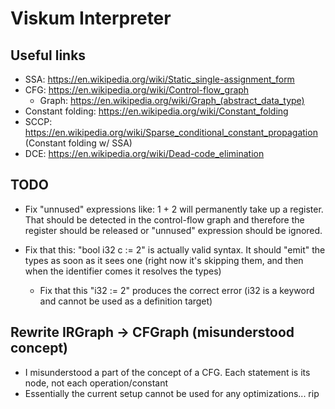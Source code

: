 # Viskum Interpreter

## Useful links

- SSA: https://en.wikipedia.org/wiki/Static_single-assignment_form
- CFG: https://en.wikipedia.org/wiki/Control-flow_graph
  - Graph: https://en.wikipedia.org/wiki/Graph_(abstract_data_type)
- Constant folding: https://en.wikipedia.org/wiki/Constant_folding
- SCCP: https://en.wikipedia.org/wiki/Sparse_conditional_constant_propagation (Constant folding w/ SSA)
- DCE: https://en.wikipedia.org/wiki/Dead-code_elimination

## TODO

- Fix "unnused" expressions like: 1 + 2 will permanently take up a register. That should be detected in the control-flow graph and therefore the register should be released or "unnused" expression should be ignored.

- Fix that this: "bool i32 c := 2" is actually valid syntax. It should "emit" the types as soon as it sees one (right now it's skipping them, and then when the identifier comes it resolves the types)
  - Fix that this "i32 := 2" produces the correct error (i32 is a keyword and cannot be used as a definition target)

## Rewrite IRGraph -> CFGraph (misunderstood concept)

- I misunderstood a part of the concept of a CFG. Each statement is its node, not each operation/constant
- Essentially the current setup cannot be used for any optimizations... rip

